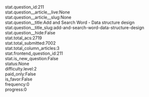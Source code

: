 stat.question_id:211  
stat.question__article__live:None  
stat.question__article__slug:None  
stat.question__title:Add and Search Word - Data structure design  
stat.question__title_slug:add-and-search-word-data-structure-design  
stat.question__hide:False  
stat.total_acs:2719  
stat.total_submitted:7002  
stat.total_column_articles:3  
stat.frontend_question_id:211  
stat.is_new_question:False  
status:None  
difficulty.level:2  
paid_only:False  
is_favor:False  
frequency:0  
progress:0  
